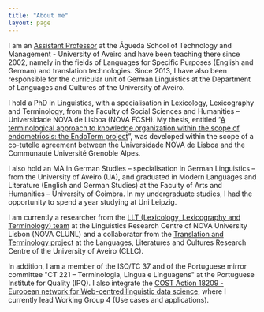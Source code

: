 ```yaml
---
title: "About me"
layout: page
---
```


I am an [Assistant Professor](https://www.ua.pt/en/p/10320064) at the Águeda School of Technology and Management - University of Aveiro and have been teaching there since 2002, namely in the fields of Languages for Specific Purposes (English and German) and translation technologies. Since 2013, I have also been responsible for the curricular unit of German Linguistics at the Department of Languages and Cultures of the University of Aveiro.

I hold a PhD in Linguistics, with a specialisation in Lexicology, Lexicography and Terminology, from the Faculty of Social Sciences and Humanities – Universidade NOVA de Lisboa (NOVA FCSH). My thesis, entitled “[A terminological approach to knowledge organization within the scope of endometriosis: the EndoTerm project](http://hdl.handle.net/10362/49745)”, was developed within the scope of a co-tutelle agreement between the Universidade NOVA de Lisboa and the Communauté Université Grenoble Alpes.

I also hold an MA in German Studies – specialisation in German Linguistics – from the University of Aveiro (UA), and graduated in Modern Languages and Literature (English and German Studies) at the Faculty of Arts and Humanities – University of Coimbra. In my undergraduate studies, I had the opportunity to spend a year studying at Uni Leipzig.

I am currently a researcher from the [LLT (Lexicology, Lexicography and Terminology) team](https://clunl.fcsh.unl.pt/en/groups_clunl/lexicologia-lexicografia-terminologia/team/) at the Linguistics Research Centre of NOVA University Lisbon (NOVA CLUNL) and a collaborator from the [Translation and Terminology project](https://www.ua.pt/en/cllc/page/23270) at the Languages, Literatures and Cultures Research Centre of the University of Aveiro (CLLC).

In addition, I am a member of the ISO/TC 37 and of the Portuguese mirror committee "CT 221 – Terminologia, Língua e Linguagens" at the Portuguese Institute for Quality (IPQ). I also integrate the [COST Action 18209 - European network for Web-centred linguistic data science](https://www.cost.eu/actions/CA18209/), where I currently lead Working Group 4 (Use cases and applications).
